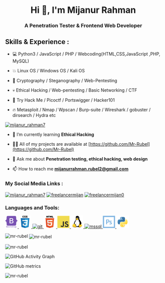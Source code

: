 <h1 align="center">Hi 👋, I'm Mijanur Rahman</h1>
<h3 align="center">A Penetration Tester & Frontend Web Developer</h3>

## Skills & Experience : 
* :computer: Python3 / JavaScript / PHP / Webcoding(HTML,CSS,JavaScript ,PHP, MySQL)
* :collision: Linux OS / Windows OS / Kali OS
 * :muscle: Cryptography / Steganography / Web-Pentesting
 * :skull: Ethical Hacking / Web-pentesting / Basic Networking / CTF 
 * :eyes: Try Hack Me / Picoctf / Portswigger / Hacker101
     
           
 * :fire:
       Metasploit /
       Nmap /
       Wpscan /
       Burp-suite /
       Wireshark /
       gobuster /
       dirsearch /
       Hydra 
       etc
   

<p align="left"> <a href="https://twitter.com/mijanur_rahman7" target="blank"><img src="https://img.shields.io/twitter/follow/mijanur_rahman7?logo=twitter&style=for-the-badge" alt="mijanur_rahman7" /></a> </p>

- 🌱 I’m currently learning **Ethical Hacking**

- 👨‍💻 All of my projects are available at [https://github.com/Mr-Rubel](https://github.com/Mr-Rubel)

- 💬 Ask me about **Penetration testing, ethical hacking, web design**

- 📫 How to reach me **mijanurrahman.rubel2@gmail.com**

<h3 align="left">My Social Media Links :</h3>
<p align="left">
<a href="https://twitter.com/mijanur_rahman7" target="blank"><img align="center" src="https://raw.githubusercontent.com/rahuldkjain/github-profile-readme-generator/master/src/images/icons/Social/twitter.svg" alt="mijanur_rahman7" height="30" width="40" /></a>
<a href="https://linkedin.com/in/freelancermijan" target="blank"><img align="center" src="https://raw.githubusercontent.com/rahuldkjain/github-profile-readme-generator/master/src/images/icons/Social/linked-in-alt.svg" alt="freelancermijan" height="30" width="40" /></a>
<a href="https://fb.com/freelancermijan0" target="blank"><img align="center" src="https://raw.githubusercontent.com/rahuldkjain/github-profile-readme-generator/master/src/images/icons/Social/facebook.svg" alt="freelancermijan0" height="30" width="40" /></a>
</p>

<h3 align="left">Languages and Tools:</h3>
<p align="left"> <a href="https://getbootstrap.com" target="_blank" rel="noreferrer"> <img src="https://raw.githubusercontent.com/devicons/devicon/master/icons/bootstrap/bootstrap-plain-wordmark.svg" alt="bootstrap" width="40" height="40"/> </a> <a href="https://www.w3schools.com/css/" target="_blank" rel="noreferrer"> <img src="https://raw.githubusercontent.com/devicons/devicon/master/icons/css3/css3-original-wordmark.svg" alt="css3" width="40" height="40"/> </a> <a href="https://git-scm.com/" target="_blank" rel="noreferrer"> <img src="https://www.vectorlogo.zone/logos/git-scm/git-scm-icon.svg" alt="git" width="40" height="40"/> </a> <a href="https://www.w3.org/html/" target="_blank" rel="noreferrer"> <img src="https://raw.githubusercontent.com/devicons/devicon/master/icons/html5/html5-original-wordmark.svg" alt="html5" width="40" height="40"/> </a> <a href="https://developer.mozilla.org/en-US/docs/Web/JavaScript" target="_blank" rel="noreferrer"> <img src="https://raw.githubusercontent.com/devicons/devicon/master/icons/javascript/javascript-original.svg" alt="javascript" width="40" height="40"/> </a> <a href="https://www.linux.org/" target="_blank" rel="noreferrer"> <img src="https://raw.githubusercontent.com/devicons/devicon/master/icons/linux/linux-original.svg" alt="linux" width="40" height="40"/> </a> <a href="https://www.microsoft.com/en-us/sql-server" target="_blank" rel="noreferrer"> <img src="https://www.svgrepo.com/show/303229/microsoft-sql-server-logo.svg" alt="mssql" width="40" height="40"/> </a> <a href="https://www.photoshop.com/en" target="_blank" rel="noreferrer"> <img src="https://raw.githubusercontent.com/devicons/devicon/master/icons/photoshop/photoshop-line.svg" alt="photoshop" width="40" height="40"/> </a> <a href="https://www.python.org" target="_blank" rel="noreferrer"> <img src="https://raw.githubusercontent.com/devicons/devicon/master/icons/python/python-original.svg" alt="python" width="40" height="40"/> </a> </p>

<p><img align="left" src="https://github-readme-stats.vercel.app/api/top-langs?username=mr-rubel&show_icons=true&locale=en&layout=compact" alt="mr-rubel" /></p>

<p>&nbsp;<img align="center" src="https://github-readme-stats.vercel.app/api?username=mr-rubel&show_icons=true&locale=en" alt="mr-rubel" /></p>

<p><img align="center" src="https://github-readme-streak-stats.herokuapp.com/?user=mr-rubel&" alt="mr-rubel" /></p>

![GitHub Activity Graph](https://activity-graph.herokuapp.com/graph?username=Mr-Rubel)  

![GitHub metrics](https://metrics.lecoq.io/Mr-Rubel)  

<p align="left"> <img src="https://komarev.com/ghpvc/?username=mr-rubel&label=Profile%20views&color=0e75b6&style=flat" alt="mr-rubel" /> </p>